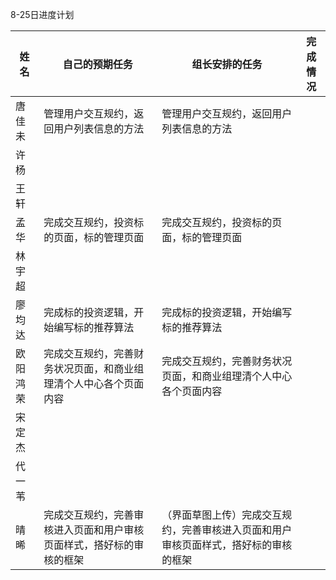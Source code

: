 8-25日进度计划

 

| 姓名   | 自己的预期任务 | 组长安排的任务 | 完成情况 |
| ---- | ------- | ------- | ---- |
| 唐佳未  |   管理用户交互规约，返回用户列表信息的方法      |    管理用户交互规约，返回用户列表信息的方法     |      |
| 许杨   |         |         |      |
| 王轩   |         |         |      |
| 孟华   |    完成交互规约，投资标的页面，标的管理页面     |     完成交互规约，投资标的页面，标的管理页面    |      |
| 林宇超  |         |         |      |
| 廖均达  | 完成标的投资逻辑，开始编写标的推荐算法 |   完成标的投资逻辑，开始编写标的推荐算法      |      |
| 欧阳鸿荣 |   完成交互规约，完善财务状况页面，和商业组理清个人中心各个页面内容          |   完成交互规约，完善财务状况页面，和商业组理清个人中心各个页面内容       |      |
| 宋定杰  |         |         |      |
| 代一苇  |         |         |      |
| 晴晞   |    完成交互规约，完善审核进入页面和用户审核页面样式，搭好标的审核的框架     |    （界面草图上传）完成交互规约，完善审核进入页面和用户审核页面样式，搭好标的审核的框架      |      |

 
